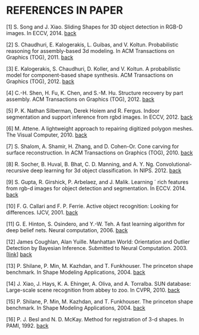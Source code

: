 # REFERENCES IN PAPER

<a name="1" />

[1] S. Song and J. Xiao. Sliding Shapes for 3D object detection in RGB-D images. In ECCV, 2014. [back](https://github.com/aktumar/3D_reconstruction/blob/main/additional_info/notes/3D_ShapeNets.md#1)

<a name="2" />

[2] S. Chaudhuri, E. Kalogerakis, L. Guibas, and V. Koltun. Probabilistic reasoning for assembly-based 3d modeling. In ACM Transactions on Graphics (TOG), 2011. [back](https://github.com/aktumar/3D_reconstruction/blob/main/additional_info/notes/3D_ShapeNets.md#2)

[3] E. Kalogerakis, S. Chaudhuri, D. Koller, and V. Koltun. A probabilistic model for component-based shape synthesis. ACM Transactions on Graphics (TOG), 2012. [back](https://github.com/aktumar/3D_reconstruction/blob/main/additional_info/notes/3D_ShapeNets.md#2)

[4] C.-H. Shen, H. Fu, K. Chen, and S.-M. Hu. Structure recovery by part assembly. ACM Transactions on Graphics (TOG), 2012. [back](https://github.com/aktumar/3D_reconstruction/blob/main/additional_info/notes/3D_ShapeNets.md#2)

<a name="3" />

[5] P. K. Nathan Silberman, Derek Hoiem and R. Fergus. Indoor segmentation and support inference from rgbd images. In ECCV, 2012. [back](https://github.com/aktumar/3D_reconstruction/blob/main/additional_info/notes/3D_ShapeNets.md.md#3)

<a name="4"/> 

[6] M. Attene. A lightweight approach to repairing digitized polygon meshes. The Visual Computer, 2010. [back](https://github.com/aktumar/3D_reconstruction/blob/main/additional_info/notes/3D_ShapeNets.md#4)

[7] S. Shalom, A. Shamir, H. Zhang, and D. Cohen-Or. Cone carving for surface reconstruction. In ACM Transactions on Graphics (TOG), 2010. [back](https://github.com/aktumar/3D_reconstruction/blob/main/additional_info/notes/3D_ShapeNets.md#4)

<a name="5"/> 

[8] R. Socher, B. Huval, B. Bhat, C. D. Manning, and A. Y. Ng. Convolutional-recursive deep learning for 3d object classification. In NIPS. 2012. [back](https://github.com/aktumar/3D_reconstruction/blob/main/additional_info/notes/3D_ShapeNets.md#5)

[9] S. Gupta, R. Girshick, P. Arbelaez, and J. Malik. Learning ´ rich features from rgb-d images for object detection and segmentation. In ECCV. 2014. [back](https://github.com/aktumar/3D_reconstruction/blob/main/additional_info/notes/3D_ShapeNets.md#5)

<a name="6"/>

[10] F. G. Callari and F. P. Ferrie. Active object recognition: Looking for differences. IJCV, 2001. [back](https://github.com/aktumar/3D_reconstruction/blob/main/additional_info/notes/3D_ShapeNets.md#6)

<a name="7"/>

[11] G. E. Hinton, S. Osindero, and Y.-W. Teh. A fast learning algorithm for deep belief nets. Neural computation, 2006. [back](https://github.com/aktumar/3D_reconstruction/blob/main/additional_info/notes/3D_ShapeNets.md#7)

<a name="8"/>

[12] James Coughlan, Alan Yuille. Manhattan World: Orientation and Outlier Detection by Bayesian Inference. Submitted to Neural Computation. 2003. [[link](https://www.cs.jhu.edu/~ayuille/pubs/ucla/A179_jcoughlan_NC2003.pdf)] [back](https://github.com/aktumar/3D_reconstruction/blob/main/additional_info/notes/Learning_3D_Rec_in_Function_Space.md)

<a name="9"/>

[13] P. Shilane, P. Min, M. Kazhdan, and T. Funkhouser. The princeton shape benchmark. In Shape Modeling Applications, 2004. [back](https://github.com/aktumar/3D_reconstruction/blob/main/additional_info/notes/3D_ShapeNets.md#9)

[14] J. Xiao, J. Hays, K. A. Ehinger, A. Oliva, and A. Torralba. SUN database: Large-scale scene recognition from abbey to zoo. In CVPR, 2010. [back](https://github.com/aktumar/3D_reconstruction/blob/main/additional_info/notes/3D_ShapeNets.md#9)

[15] P. Shilane, P. Min, M. Kazhdan, and T. Funkhouser. The princeton shape benchmark. In Shape Modeling Applications, 2004. [back](https://github.com/aktumar/3D_reconstruction/blob/main/additional_info/notes/3D_ShapeNets.md#9)

<a name="10"/>

[16] P. J. Besl and N. D. McKay. Method for registration of 3-d shapes. In PAMI, 1992. [back](https://github.com/aktumar/3D_reconstruction/blob/main/additional_info/notes/3D_ShapeNets.md#10)